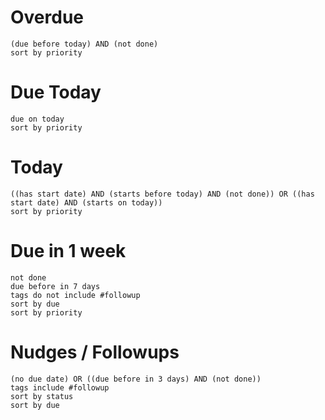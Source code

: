 # Overdue
```tasks
(due before today) AND (not done)
sort by priority
```

# Due Today 
```tasks
due on today
sort by priority
```

# Today
```tasks
((has start date) AND (starts before today) AND (not done)) OR ((has start date) AND (starts on today))
sort by priority
```

# Due in 1 week
```tasks
not done
due before in 7 days
tags do not include #followup 
sort by due
sort by priority
```

# Nudges / Followups
```tasks
(no due date) OR ((due before in 3 days) AND (not done))
tags include #followup 
sort by status
sort by due
```

